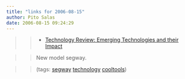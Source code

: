 ```yaml
---
title: "links for 2006-08-15"
author: Pito Salas
date: 2006-08-15 09:24:29
---
```


>>

>>   * [Technology Review: Emerging Technologies and their
Impact](<http://www.technologyreview.com/read_article.aspx?id=17301>)

>>

>> New model segway.

>>

>> (tags: [segway](<http://del.icio.us/pitosalas/segway>)
[technology](<http://del.icio.us/pitosalas/technology>)
[cooltools](<http://del.icio.us/pitosalas/cooltools>))

>>

>>



